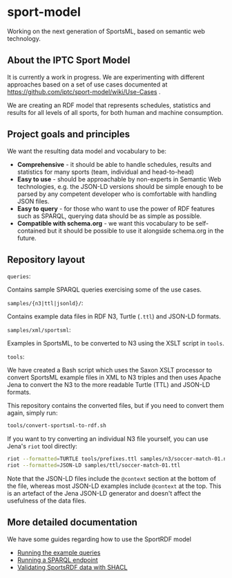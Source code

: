 # sport-model

Working on the next generation of SportsML, based on semantic web technology.

## About the IPTC Sport Model

It is currently a work in progress. We are experimenting with different
approaches based on a set of use cases documented at
https://github.com/iptc/sport-model/wiki/Use-Cases .

We are creating an RDF model that represents schedules, statistics and results
for all levels of all sports, for both human and machine consumption.

## Project goals and principles

We want the resulting data model and vocabulary to be:

* **Comprehensive** - it should be able to handle schedules, results and
statistics for many sports (team, individual and head-to-head)
* **Easy to use** - should be approachable by non-experts in Semantic Web
technologies, e.g. the JSON-LD versions should be simple enough to be parsed by
any competent developer who is comfortable with handling JSON files.
* **Easy to query** - for those who want to use the power of RDF features such
as SPARQL, querying data should be as simple as possible.
* **Compatible with schema.org** - we want this vocabulary to be self-contained
but it should be possible to use it alongside schema.org in the future.

## Repository layout

`queries`:

Contains sample SPARQL queries exercising some of the use cases.

`samples/{n3|ttl|jsonld}/`:

Contains example data files in RDF N3, Turtle (`.ttl`) and JSON-LD formats.

`samples/xml/sportsml`:

Examples in SportsML, to be converted to N3 using the XSLT script in `tools`.

`tools`:

We have created a Bash script which uses the Saxon XSLT processor to convert
SportsML example files in XML to N3 triples and then uses Apache Jena to convert
the N3 to the more readable Turtle (TTL) and JSON-LD formats.

This repository contains the converted files, but if you need to convert them
again, simply run:

```bash
tools/convert-sportsml-to-rdf.sh
```

If you want to try converting an individual N3 file yourself, you can use Jena's
`riot` tool directly:

```bash
riot --formatted=TURTLE tools/prefixes.ttl samples/n3/soccer-match-01.n3
riot --formatted=JSON-LD samples/ttl/soccer-match-01.ttl
```

Note that the JSON-LD files include the `@context` section at the bottom of the
file, whereas most JSON-LD examples include `@context` at the top. This is an
artefact of the Jena JSON-LD generator and doesn't affect the usefulness of the
data files.

## More detailed documentation

We have some guides regarding how to use the SportRDF model

* [Running the example queries](running-example-queries.md)
* [Running a SPARQL endpoint](sparql-endpoint.md)
* [Validating SportsRDF data with SHACL](validation-with-shacl.md)
